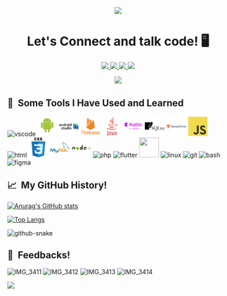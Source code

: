 <p align="center">
  <img src="https://capsule-render.vercel.app/api?type=waving&color=auto&text=Hello,%Welcome!&height=150&section=header"/>
</p>


<h1 align="center">
  Let's Connect and talk code! 🖥
</h1>


<p align="center">
<a href="https://www.linkedin.com/in/ateeq-rehman-013a08144/">
  <img height="50" src="https://user-images.githubusercontent.com/46517096/166973395-19676cd8-f8ec-4abf-83ff-da8243505b82.png"/>
</a>
<a href="https://dev.to/ateeqrehman33">
  <img height="50" src="https://user-images.githubusercontent.com/46517096/166974096-7aeecad4-483e-4c85-983f-f4b37b3f794e.png"/>
</a>
<a href="https://twitter.com/ateeq__rehman">
  <img height="50" src="https://user-images.githubusercontent.com/46517096/166974271-91dfa250-d70b-4cb9-8707-f1bda1b708c3.png"/>
</a>
<a href="https://instagram.com/ateeq.rehman33">
  <img height="50" src="https://user-images.githubusercontent.com/46517096/166974368-9798f39f-1f46-499c-b14e-81f0a3f83a06.png"/>
</a>
</p>


<p align="center">
  <img src= "https://user-images.githubusercontent.com/46771978/231143257-d4293cf1-721d-4b15-b228-7c3f952c83cf.gif">
</p>



<h2> 🚀 &nbsp;Some Tools I Have Used and Learned</h2>
<p align="left">
<img src="https://cdn.jsdelivr.net/gh/devicons/devicon/icons/vscode/vscode-original.svg" alt="vscode" width="45" height="45"/>
<img src="https://github.com/devicons/devicon/blob/v2.15.1/icons/android/android-original-wordmark.svg" alt="Android" width="45" height="45"/>
<img src="https://github.com/devicons/devicon/blob/v2.15.1/icons/androidstudio/androidstudio-original-wordmark.svg" alt="Android Studio" width="45" height="45"/>
<img src="https://github.com/devicons/devicon/blob/v2.15.1/icons/firebase/firebase-plain-wordmark.svg" alt="Firebase" width="45" height="45"/>
<img src="https://github.com/devicons/devicon/blob/v2.15.1/icons/java/java-plain-wordmark.svg" alt="Java" width="45" height="45"/>
<img src="https://github.com/devicons/devicon/blob/v2.15.1/icons/kotlin/kotlin-plain-wordmark.svg" alt="Kotlin" width="45" height="45"/>
<img src="https://github.com/devicons/devicon/blob/v2.15.1/icons/sqlite/sqlite-plain-wordmark.svg" alt="SQLite" width="45" height="45"/>
<img src="https://github.com/devicons/devicon/blob/v2.15.1/icons/tensorflow/tensorflow-original-wordmark.svg" alt="Tensorflow" width="45" height="45"/>
<img src="https://raw.githubusercontent.com/devicons/devicon/master/icons/javascript/javascript-original.svg" alt="javascript" width="45" height="45" />
<img src="https://cdn.jsdelivr.net/gh/devicons/devicon/icons/html5/html5-original.svg" alt="html" width="45" height="45"/>
<img src="https://raw.githubusercontent.com/devicons/devicon/master/icons/css3/css3-original-wordmark.svg" alt="css3" width="45" height="45" />
<img src="https://raw.githubusercontent.com/devicons/devicon/master/icons/mysql/mysql-original-wordmark.svg" alt="mysql" width="45" height="45" />
<img src="https://raw.githubusercontent.com/devicons/devicon/master/icons/nodejs/nodejs-original-wordmark.svg" alt="nodejs" width="45" height="45" />
<img src="https://cdn.jsdelivr.net/gh/devicons/devicon/icons/php/php-original.svg" alt="php" width="45" height="45"/>
<img src="https://cdn.jsdelivr.net/gh/devicons/devicon/icons/flutter/flutter-original.svg" alt="flutter" width="45" height="45"/>
<img src="https://cdn.jsdelivr.net/gh/devicons/devicon/icons/amazonwebservices/amazonwebservices-plain-wordmark.svg" width="45" height="45"/>
<img src="https://cdn.jsdelivr.net/gh/devicons/devicon/icons/linux/linux-original.svg" alt="linux" width="45" height="45"/>       
<img src="https://cdn.jsdelivr.net/gh/devicons/devicon/icons/git/git-original.svg" alt="git" width="45" height="45"/>
<img src="https://cdn.jsdelivr.net/gh/devicons/devicon/icons/bash/bash-original.svg" alt="bash" width="45" height="45"/>
<img src="https://cdn.jsdelivr.net/gh/devicons/devicon/icons/figma/figma-original.svg" alt="figma" width="45" height="45"/>   
</p>



<h2> 📈 &nbsp;My GitHub History!</h2>

[![Anurag's GitHub stats](https://github-readme-stats.vercel.app/api?username=ateeqrehman33&count_private=true&show_icons=truetheme=synthwave)](https://github.com/ateeqrehman33/github-readme-stats)

[![Top Langs](https://github-readme-stats.vercel.app/api/top-langs/?username=ateeqrehman33)](https://github.com/ateeqrehman33/github-readme-stats)


<picture>
  <source media="(prefers-color-scheme: dark)" srcset="github-snake-dark.svg" />
  <source media="(prefers-color-scheme: light)" srcset="github-snake.svg" />
  <img alt="github-snake" src="github-snake.svg" />
</picture>


<h2> 💬  &nbsp;Feedbacks!</h2>

![IMG_3411](https://user-images.githubusercontent.com/46771978/231679034-c27df8c7-54ca-443c-b8ea-e450201f1ce6.jpg)
![IMG_3412](https://user-images.githubusercontent.com/46771978/231679055-69aada60-7296-4c4d-87c1-17364c395ac9.jpg)
![IMG_3413](https://user-images.githubusercontent.com/46771978/231679073-7af4ff7c-7151-4bc7-ab08-eeadd43fa553.jpg)
![IMG_3414](https://user-images.githubusercontent.com/46771978/231679091-39d49719-11fb-421b-a221-19f89bdbd5eb.jpg)

  
<p align="left">
  <img src="https://capsule-render.vercel.app/api?type=waving&color=gradient&height=100&section=footer"/>
</p>




<!--
**ateeqrehman33/ateeqrehman33** is a ✨ _special_ ✨ repository because its `README.md` (this file) appears on your GitHub profile.

Here are some ideas to get you started:

- 🔭 I’m currently working on ...
- 🌱 I’m currently learning ...
- 👯 I’m looking to collaborate on ...
- 🤔 I’m looking for help with ...
- 💬 Ask me about ...
- 📫 How to reach me: ...
- 😄 Pronouns: ...
- ⚡ Fun fact: ...
-->
